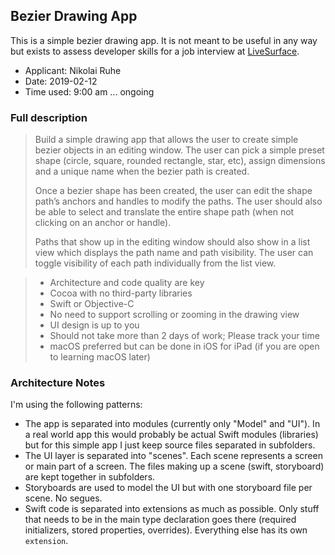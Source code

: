 ##  Bezier Drawing App

This is a simple bezier drawing app. It is not meant to be useful in any way but exists to assess developer
skills for a job interview at [LiveSurface](http://www.livesurface.com).

- Applicant: Nikolai Ruhe
- Date: 2019-02-12
- Time used: 9:00 am ... ongoing

### Full description

> Build a simple drawing app that allows the user to create simple bezier objects in an editing window.
> The user can pick a simple preset shape (circle, square, rounded rectangle, star, etc), assign dimensions
> and a unique name when the bezier path is created.
>
> Once a bezier shape has been created, the user can edit the shape path’s anchors and handles to modify
> the paths. The user should also be able to select and translate the entire shape path (when not clicking on
> an anchor or handle).
>
> Paths that show up in the editing window should also show in a list view which displays the path name
> and path visibility. The user can toggle visibility of each path individually from the list view.

> - Architecture and code quality are key
> - Cocoa with no third-party libraries
> - Swift or Objective-C
> - No need to support scrolling or zooming in the drawing view
> - UI design is up to you
> - Should not take more than 2 days of work; Please track your time
> - macOS preferred but can be done in iOS for iPad (if you are open to learning macOS later)


### Architecture Notes

I'm using the following patterns:

- The app is separated into modules (currently only "Model" and "UI"). In a real world app this would probably
be actual Swift modules (libraries) but for this simple app I just keep source files separated in subfolders.
- The UI layer is separated into "scenes". Each scene represents a screen or main part of a screen. The files
making up a scene (swift, storyboard) are kept together in subfolders.
- Storyboards are used to model the UI but with one storyboard file per scene. No segues.
- Swift code is separated into extensions as much as possible. Only stuff that needs to be in the main type
declaration goes there (required initializers, stored properties, overrides). Everything else has its own `extension`.  
